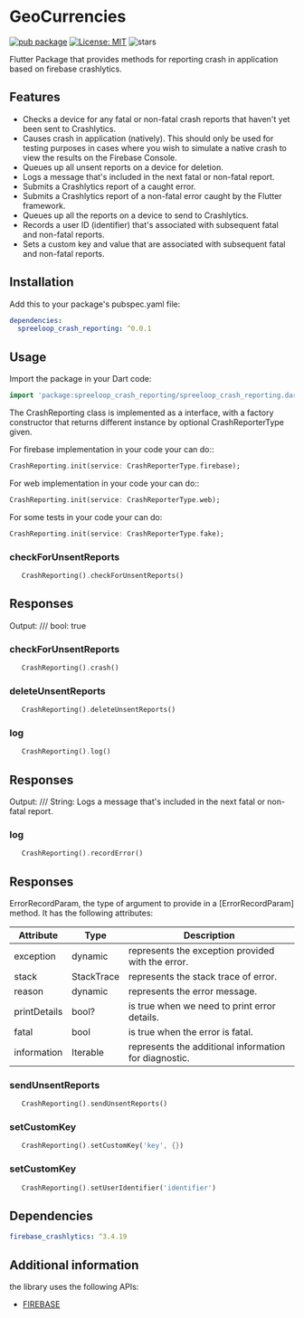 # GeoCurrencies
[![pub package](https://img.shields.io/pub/v/spreeloop_crash_reporting.svg)](https://pub.dev/packages/spreeloop_crash_reporting)
[![License: MIT](https://img.shields.io/badge/License-MIT-yellow.svg)](https://opensource.org/licenses/MIT)
![stars](https://img.shields.io/github/stars/spreeloop/core-dart)

Flutter Package that provides methods for reporting crash in application based on firebase crashlytics.

## Features
* Checks a device for any fatal or non-fatal crash reports that haven't yet been sent to Crashlytics.
* Causes crash in application (natively). This should only be used for testing purposes in cases where you wish to simulate a native crash to view the results on the Firebase Console.
* Queues up all unsent reports on a device for deletion.
* Logs a message that's included in the next fatal or non-fatal report.
* Submits a Crashlytics report of a caught error.
* Submits a Crashlytics report of a non-fatal error caught by the Flutter framework.
* Queues up all the reports on a device to send to Crashlytics.
* Records a user ID (identifier) that's associated with subsequent fatal and non-fatal reports.
* Sets a custom key and value that are associated with subsequent fatal and non-fatal reports.

## Installation

Add this to your package's pubspec.yaml file:

```yaml
dependencies:
  spreeloop_crash_reporting: ^0.0.1
```
## Usage

Import the package in your Dart code:

```dart
import 'package:spreeloop_crash_reporting/spreeloop_crash_reporting.dart';
```

The CrashReporting class is implemented as a interface, with a factory constructor that returns different instance by optional CrashReporterType given.

For firebase implementation in your code your can do::
```dart
CrashReporting.init(service: CrashReporterType.firebase);
```

For web implementation in your code your can do::
```dart
CrashReporting.init(service: CrashReporterType.web);
```

For some tests in your code your can do:
```dart
CrashReporting.init(service: CrashReporterType.fake);
```

### checkForUnsentReports
```dart
   CrashReporting().checkForUnsentReports()
```
## Responses

Output: /// bool: true

### checkForUnsentReports
```dart
   CrashReporting().crash()
```

### deleteUnsentReports
```dart
   CrashReporting().deleteUnsentReports()
```

### log
```dart
   CrashReporting().log()
```
## Responses

Output: /// String: Logs a message that's included in the next fatal or non-fatal report.

### log
```dart
   CrashReporting().recordError()
```
## Responses

ErrorRecordParam, the type of argument to provide in a [ErrorRecordParam] method. It has the following attributes:

| Attribute     | Type   | Description |
|---------------|--------|-------------|
| exception     | dynamic | represents the exception provided with the error. |
| stack      | StackTrace | represents the stack trace of error. |
| reason      | dynamic    | represents the error message. |
| printDetails      | bool?    | is true when we need to print error details. |
| fatal      | bool    | is true when the error is fatal. |
| information  | Iterable<DiagnosticsNode>    | represents the additional information for diagnostic. |

### sendUnsentReports
```dart
   CrashReporting().sendUnsentReports()
```

### setCustomKey
```dart
   CrashReporting().setCustomKey('key', {})
```

### setCustomKey
```dart
   CrashReporting().setUserIdentifier('identifier')
```

## Dependencies
```yaml
firebase_crashlytics: ^3.4.19
```

## Additional information
the library uses the following APIs:
* [FIREBASE](https://firebase.flutter.dev/docs/crashlytics/overview/)
